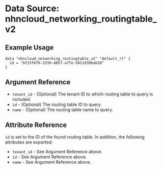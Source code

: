 # Data Source: nhncloud_networking_routingtable_v2

## Example Usage

```
data "nhncloud_networking_routingtable_v2" "default_rt" {
  id = "bf15f6f6-1339-4057-a7fe-5811d39bab18"
}
```

## Argument Reference

* `tenant_id` - (Optional) The tenant ID to which routing table to query is included.
* `id` - (Optional) The routing table ID to query.
* `name` - (Optional) The routing table name to query.

## Attribute Reference

`id` is set to the ID of the found routing table. In addition, the following attributes are exported:

* `tenant_id` - See Argument Reference above.
* `id` - See Argument Reference above.
* `name` - See Argument Reference above.